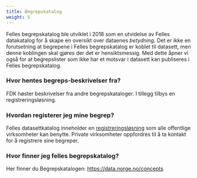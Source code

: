 ```yaml
---
title: Begrepskatalog
weight: 5
---
```


Felles begrepskatalog ble utviklet i 2018 som en utvidelse av Felles datakatalog for å skape en oversikt over dataenes *betydning*. Det er ikke en forutsetning at begrepene i Felles begrepskatalog er koblet til datasett, men denne koblingen skal gjøres der det er hensiktsmessig. Med dette åpner vi også for at begrepslister som ikke har et motsvar i datasett kan publiseres i Felles begrepskatalog.

### Hvor hentes begreps-beskrivelser fra?
FDK høster beskrivelser fra andre begrepskataloger. I tillegg tilbys en registreringsløsning.

### Hvordan registerer jeg mine begrep?
Felles datasettkatalog inneholder en [registreringsløsning](https://fellesdatakatalog.digdir.no/about-registration) som alle offentlige virksomheter kan benytte. Private virksomheter oppfordres til å ta kontakt for å registrere sine begreper.

### Hvor finner jeg felles begrepskatalog?
Her finner du Begrepskatalogen: https://data.norge.no/concepts

